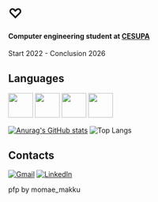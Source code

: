 # ♡

#### Computer engineering student at [CESUPA](https://www.cesupa.br/)

Start 2022 - Conclusion 2026

## Languages
<p float = "left">
<img height = "50" width = "50" src="https://cdn.jsdelivr.net/gh/devicons/devicon/icons/c/c-original.svg"> 
<img height = "50" width = "50" src="https://cdn.jsdelivr.net/gh/devicons/devicon/icons/cplusplus/cplusplus-original.svg"> 
<img height = "50" width = "50" src="https://cdn.jsdelivr.net/gh/devicons/devicon/icons/cplusplus/csharp-original.svg"> 
<img height = "50" width = "50" src="https://cdn.jsdelivr.net/gh/devicons/devicon/icons/python/python-original.svg" />
</p>

[![Anurag's GitHub stats](https://github-readme-stats.vercel.app/api?username=LucasMiralha&show_icons=true&theme=radical)](https://github.com/anuraghazra/github-readme-stats)
![Top Langs](https://github-readme-stats.vercel.app/api/top-langs/?username=LucasMiralha&layout=compact&show_icons=true&theme=radical)

## Contacts
[![Gmail](https://img.shields.io/badge/Gmail-D14836?style=for-the-badge&logo=gmail&logoColor=white)](mailto:lucasmiralhaf@gmail.com)
[![LinkedIn](https://img.shields.io/badge/linkedin-%230077B5.svg?style=for-the-badge&logo=linkedin&logoColor=white)](https://www.linkedin.com/in/lucas-figueiredo-844a2a277)

pfp by momae_makku
